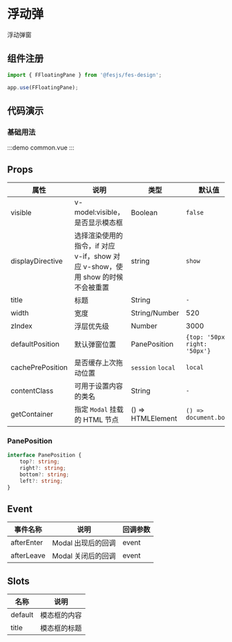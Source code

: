# 浮动弹

浮动弹窗

## 组件注册

```js
import { FFloatingPane } from '@fesjs/fes-design';

app.use(FFloatingPane);
```

## 代码演示

### 基础用法

:::demo
common.vue
:::

## Props

| 属性             | 说明                                                                           | 类型              | 默认值                         |
| ---------------- | ------------------------------------------------------------------------------ | ----------------- | ------------------------------ |
| visible          | v-model:visible，是否显示模态框                                                | Boolean           | `false`                        |
| displayDirective | 选择渲染使用的指令，if 对应 v-if，show 对应 v-show，使用 show 的时候不会被重置 | string            | `show`                         |
| title            | 标题                                                                           | String            | `-`                            |
| width            | 宽度                                                                           | String/Number     | 520                            |
| zIndex           | 浮层优先级                                                                     | Number            | 3000                           |
| defaultPosition  | 默认弹窗位置                                                                   | PanePosition      | `{top: '50px', right: '50px'}` |
| cachePrePosition | 是否缓存上次拖动位置                                                           | `session` `local` | `local`                        |
| contentClass     | 可用于设置内容的类名                                                           | String            | `-`                            |
| getContainer     | 指定 `Modal` 挂载的 HTML 节点                                                  | () => HTMLElement | `() => document.body`          |

### PanePosition

```ts
interface PanePosition {
    top?: string;
    right?: string;
    bottom?: string;
    left?: string;
}
```

## Event

| 事件名称   | 说明               | 回调参数 |
| ---------- | ------------------ | -------- |
| afterEnter | Modal 出现后的回调 | event    |
| afterLeave | Modal 关闭后的回调 | event    |

## Slots

| 名称    | 说明         |
| ------- | ------------ |
| default | 模态框的内容 |
| title   | 模态框的标题 |
